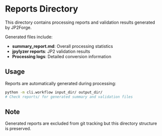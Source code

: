 # Reports Directory

This directory contains processing reports and validation results generated by JP2Forge.

Generated files include:
- **summary_report.md**: Overall processing statistics
- **jpylyzer reports**: JP2 validation results
- **Processing logs**: Detailed conversion information

## Usage

Reports are automatically generated during processing:

```bash
python -m cli.workflow input_dir/ output_dir/
# Check reports/ for generated summary and validation files
```

## Note

Generated reports are excluded from git tracking but this directory structure is preserved.